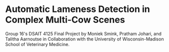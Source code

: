 # Automatic Lameness Detection in Complex Multi-Cow Scenes

Group 16's DSAIT 4125 Final Project by Moniek Smink, Pratham Johari, and Talitha Aarnoutse in Collaboration with the University of Wisconsin-Madison School of Veterinary Medicine.
